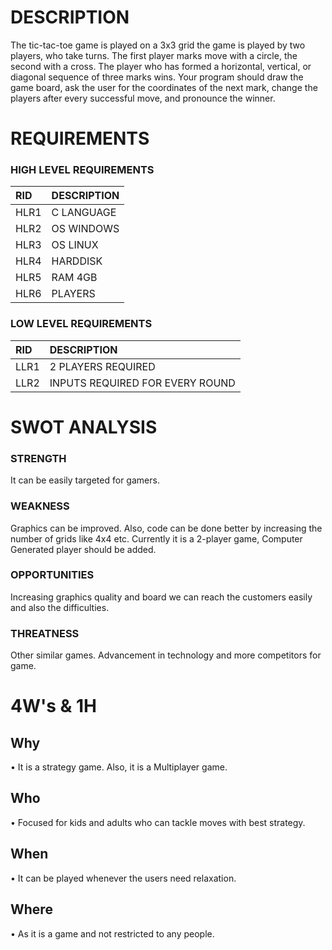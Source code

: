 # DESCRIPTION
The tic-tac-toe game is played on a 3x3 grid the game is played by two players, who take turns. The first player marks move with a circle, the second with a cross. The player who has formed a horizontal, vertical, or diagonal sequence of three marks wins. Your program should draw the game board, ask the user for the coordinates of the next mark, change the players after every successful move, and pronounce the winner.


# REQUIREMENTS


### HIGH LEVEL REQUIREMENTS

|RID|DESCRIPTION|
|:--|:----------|
|HLR1|C LANGUAGE|
|HLR2|OS WINDOWS|
|HLR3|OS LINUX|
|HLR4|HARDDISK|
|HLR5|RAM 4GB|
|HLR6|PLAYERS|


### LOW LEVEL REQUIREMENTS

|RID|DESCRIPTION|
|:--|:----------|
|LLR1|2 PLAYERS REQUIRED|
|LLR2|INPUTS REQUIRED FOR EVERY ROUND|


# SWOT ANALYSIS
### STRENGTH
It can be easily targeted for gamers.
### WEAKNESS
Graphics can be improved.
Also, code can be done better by increasing the number of grids like 4x4 etc.
Currently it is a 2-player game, Computer Generated player should be added.  
### OPPORTUNITIES
Increasing graphics quality and board we can reach the customers easily and also the difficulties.
### THREATNESS
Other similar games.
Advancement in technology and more competitors for game.

# 4W's & 1H
## Why
•	It is a strategy game. Also, it is a Multiplayer game.
## Who
•	Focused for kids and adults who can tackle moves with best strategy.
## When
•	It can be played whenever the users need relaxation.
## Where
•	As it is a game and not restricted to any people. 

